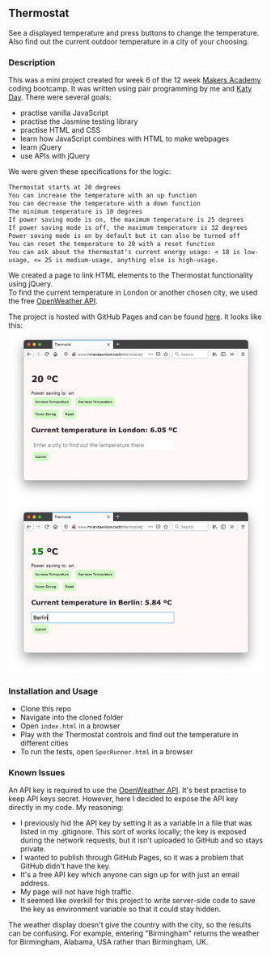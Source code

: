 ## Thermostat

See a displayed temperature and press buttons to change the temperature. Also find out the current outdoor temperature in a city of your choosing.

### Description

This was a mini project created for week 6 of the 12 week [Makers Academy](https://makers.tech) coding bootcamp. It was written using pair programming by me and [Katy Day](https://github.com/day-katy). There were several goals:

-   practise vanilla JavaScript
-   practise the Jasmine testing library
-   practise HTML and CSS
-   learn how JavaScript combines with HTML to make webpages
-   learn jQuery
-   use APIs with jQuery

We were given these specifications for the logic:

```
Thermostat starts at 20 degrees
You can increase the temperature with an up function
You can decrease the temperature with a down function
The minimum temperature is 10 degrees
If power saving mode is on, the maximum temperature is 25 degrees
If power saving mode is off, the maximum temperature is 32 degrees
Power saving mode is on by default but it can also be turned off
You can reset the temperature to 20 with a reset function
You can ask about the thermostat's current energy usage: < 18 is low-usage, <= 25 is medium-usage, anything else is high-usage.
```

We created a page to link HTML elements to the Thermostat functionality using jQuery.  
To find the current temperature in London or another chosen city, we used the free [OpenWeather API](https://openweathermap.org/api).

The project is hosted with GitHub Pages and can be found [here](http://mscwilson.github.io/thermostat/). It looks like this:  
![default temperature and London result](/images/london.png)
![low temperature and Berlin result](/images/berlin.png)

### Installation and Usage

-   Clone this repo
-   Navigate into the cloned folder
-   Open `index.html` in a browser
-   Play with the Thermostat controls and find out the temperature in different cities
-   To run the tests, open `SpecRunner.html` in a browser

### Known Issues

An API key is required to use the [OpenWeather API](https://openweathermap.org/api). It's best practise to keep API keys secret. However, here I decided to expose the API key directly in my code. My reasoning:

-   I previously hid the API key by setting it as a variable in a file that was listed in my .gitignore. This sort of works locally; the key is exposed during the network requests, but it isn't uploaded to GitHub and so stays private.
-   I wanted to publish through GitHub Pages, so it was a problem that GitHub didn't have the key.
-   It's a free API key which anyone can sign up for with just an email address.
-   My page will not have high traffic.
-   It seemed like overkill for this project to write server-side code to save the key as environment variable so that it could stay hidden.

The weather display doesn't give the country with the city, so the results can be confusing. For example, entering "Birmingham" returns the weather for Birmingham, Alabama, USA rather than Birmingham, UK.
